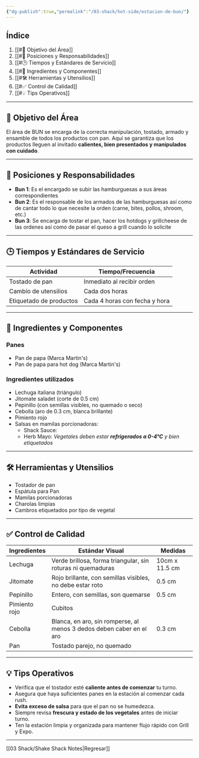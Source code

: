 ```yaml
---
{"dg-publish":true,"permalink":"/03-shack/hot-side/estacion-de-bun/"}
---
```


## Índice 
1. [[#🎯 Objetivo del Área]]
2. [[#👥 Posiciones y Responsabilidades]]
3. [[#🕒 Tiempos y Estándares de Servicio]]
4. [[#🍞 Ingredientes y Componentes]]
5. [[#🛠️ Herramientas y Utensilios]]
6. [[#✅ Control de Calidad]]
7. [[#💡 Tips Operativos]]
---
## 🎯 Objetivo del Área
El área de BUN se encarga de la correcta manipulación, tostado, armado y ensamble de todos los productos con pan. Aquí se garantiza que los productos lleguen al invitado **calientes, bien presentados y manipulados con cuidado**.

---
## 👥 Posiciones y Responsabilidades
- **Bun 1**: Es el encargado se subir las hamburguesas a sus áreas correspondientes
- **Bun 2**: Es el responsable de los armados de las hamburguesas así como de cantar todo lo que necesite la orden (carne, bites, pollos, shroom, etc.) 
- **Bun 3**: Se encarga de tostar el pan, hacer los hotdogs y grillcheese de las ordenes así como de pasar el queso a grill cuando lo solicite
---
## 🕒 Tiempos y Estándares de Servicio

| Actividad               | Tiempo/Frecuencia             |
| ----------------------- | ----------------------------- |
| Tostado de pan          | Inmediato al recibir orden    |
| Cambio de utensilios    | Cada dos horas                |
| Etiquetado de productos | Cada 4 horas con fecha y hora |

---
## 🍞 Ingredientes y Componentes
### Panes
- Pan de papa (Marca Martin's)
- Pan de papa para hot dog (Marca Martin's)

### Ingredientes utilizados
- Lechuga italiana (triángulo)
- Jitomate saladet (corte de 0.5 cm)
- Pepinillo (con semillas visibles, no quemado o seco)
- Cebolla (aro de 0.3 cm, blanca brillante)
- Pimiento rojo
- Salsas en mamilas porcionadoras: 
	- Shack Sauce: 
	- Herb Mayo:
*Vegetales deben estar **refrigerados a 0-4°C** y bien etiquetados*
---
## 🛠️ Herramientas y Utensilios

- Tostador de pan
- Espátula para Pan 
- Mamilas porcionadoras 
- Charolas limpias
- Cambros etiquetados por tipo de vegetal
---
## ✅ Control de Calidad

| Ingredientes  | Estándar Visual                                                      | Medidas        |
| ------------- | -------------------------------------------------------------------- | -------------- |
| Lechuga       | Verde brillosa, forma triangular, sin roturas ni quemaduras          | 10cm x 11.5 cm |
| Jitomate      | Rojo brillante, con semillas visibles, no debe estar roto            | 0.5 cm         |
| Pepinillo     | Entero, con semillas, son quemarse                                   | 0.5 cm         |
| Pimiento rojo | Cubitos                                                              |                |
| Cebolla       | Blanca, en aro, sin romperse, al menos 3 dedos deben caber en el aro | 0.3 cm         |
| Pan           | Tostado parejo, no quemado                                           |                |

---
## 💡 Tips Operativos

- Verifica que el tostador esté **caliente antes de comenzar** tu turno.
- Asegura que haya suficientes panes en la estación al comenzar cada rush.
- **Evita exceso de salsa** para que el pan no se humedezca.
- Siempre revisa **frescura y estado de los vegetales** antes de iniciar turno.
- Ten la estación limpia y organizada para mantener flujo rápido con Grill y Expo.
---
[[03 Shack/Shake Shack Notes\|Regresar]]